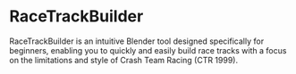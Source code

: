 # RaceTrackBuilder
RaceTrackBuilder is an intuitive Blender tool designed specifically for beginners, enabling you to quickly and easily build race tracks with a focus on the limitations and style of Crash Team Racing (CTR 1999). 
